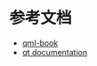 # 参考文档
- [qml-book](https://www.qt.io/product/qt6/qml-book)
- [qt documentation](https://doc.qt.io/)